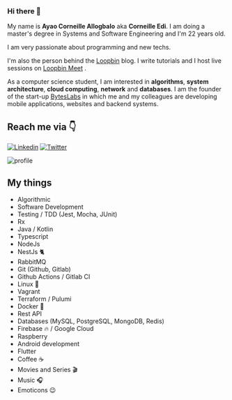 ### Hi there 👋

My name is **Ayao Corneille Allogbalo** aka **Corneille Edi**. I am doing a master's degree in Systems and Software Engineering and I'm 22 years old.

I am very passionate about programming and new techs.

I'm also the person behind the [Loopbin](https://loopbin.dev) blog. I write tutorials and I host live sessions on [Loopbin Meet](https://meet.loopbin.dev) .

As a computer science student, I am interested in **algorithms**, **system architecture**, **cloud computing**, **network** and **databases**. I am the founder of the start-up [BytesLabs](https://byteslabs.dev) in which me and my colleagues are developing mobile applications, websites and backend systems.

## Reach me via 👇

[![Linkedin](https://img.shields.io/badge/LinkedIn-blue.svg?style=for-the-badge&logo=linkedin)](https://www.linkedin.com/in/ayao-corneille-allogbalo/)
[![Twitter](https://img.shields.io/badge/Twitter-skyblue.svg?style=for-the-badge&logo=twitter)](https://twitter.com/CorneilleEdi)

<img src="https://github-readme-stats.vercel.app/api?username=CorneilleEdi&&show_icons=true&title_color=ffffff&icon_color=ffd974&text_color=ffffff&bg_color=091012" alt="profile">

## My things
- Algorithmic
- Software Development
- Testing / TDD (Jest, Mocha, JUnit)
- Rx
- Java / Kotlin
- Typescript
- NodeJs
- NestJs 🐈
- RabbitMQ
- Git (Github, Gitlab)
- Github Actions / Gitlab CI
- Linux 🐧
- Vagrant
- Terraform / Pulumi
- Docker 🐳
- Rest API
- Databases (MySQL, PostgreSQL, MongoDB, Redis)
- Firebase 🔥 / Google Cloud
- Raspberry
- Android development
- Flutter
- Coffee ☕️
- Movies and Series 🎬
- Music 🎧
- Emoticons 😉
